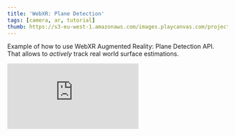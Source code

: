 ```yaml
---
title: 'WebXR: Plane Detection'
tags: [camera, ar, tutorial]
thumb: https://s3-eu-west-1.amazonaws.com/images.playcanvas.com/projects/12/782753/602922-image-75.jpg
---
```


Example of how to use WebXR Augmented Reality: Plane Detection API. That allows to *actively* track real world surface estimations.

<div className="iframe-container">
    <iframe loading="lazy" src="https://playcanv.as/p/f2ESRGge/" title="WebXR: Plane Detection" webkitallowfullscreen="true" mozallowfullscreen="true" allow="autoplay" allowfullscreen="true" allowvr="" scrolling="no" frameborder="0" />
</div>
